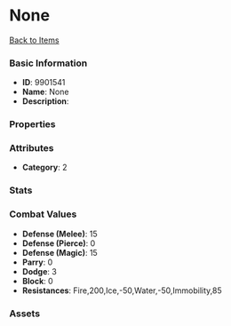 # None



[Back to Items](../items.md)

### Basic Information

- **ID**: 9901541
- **Name**: None
- **Description**: 

### Properties


### Attributes

- **Category**: 2

### Stats


### Combat Values

- **Defense (Melee)**: 15
- **Defense (Pierce)**: 0
- **Defense (Magic)**: 15
- **Parry**: 0
- **Dodge**: 3
- **Block**: 0
- **Resistances**: Fire,200,Ice,-50,Water,-50,Immobility,85

### Assets


